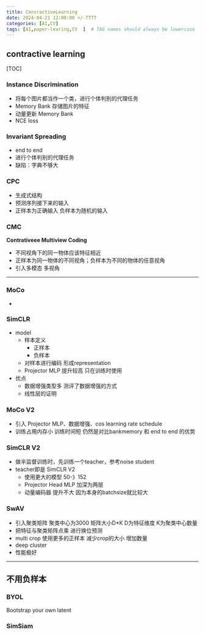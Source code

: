 ```yaml
---
title: ConsractiveLearning
date: 2024-04-21 12:00:00 +/-TTTT
categories: [AI,CV]
tags: [AI,paper-learing,CV  ]  # TAG names should always be lowercase
---
```



## contractive learning
[TOC]
### Instance Discrimination
* 将每个图片都当作一个类，进行个体判别的代理任务
* Memory Bank 存储图片的特征
* 动量更新 Memory Bank
* NCE loss

### Invariant Spreading
* end to end
* 进行个体判别的代理任务
* 缺陷：字典不够大

### CPC
* 生成式结构
* 预测序列接下来的输入
* 正样本为正确输入 负样本为随机的输入
  
### CMC
**Contrativeee Multiview Coding**
* 不同视角下的同一物体应该特征相近
* 正样本为同一物体的不同视角；负样本为不同的物体的任意视角
* 引入多模态 多视角
  
---
### MoCo
* 

### SimCLR
* model
  * 样本定义
    * 正样本
    * 负样本
  * 对样本进行编码 形成representation
  * Projector MLP 提升较高 只在训练时使用
* 优点
  * 数据增强类型多 测评了数据增强的方式
  * 线性层的证明

### MoCo V2
* 引入 Projector MLP、数据增强、cos learning rate  schedule
* 训练占用内存小 训练时间短 仍然是对比bankmemory 和 end to end 的优势


### SimCLR V2
* 做半监督训练时，先训练一个teacher，参考noise student
* teacher即是 SimCLR V2
  * 使用更大的模型 50-》152
  * Projector Head MLP 加深为两层
  * 动量编码器 提升不大 因为本身的batchsize就比较大

### SwAV
* 引入聚类矩阵  聚类中心为3000  矩阵大小D*K D为特征维度 K为聚类中心数量
* 把特征与聚类矩阵点乘 进行换位预测
* multi crop 使用更多的正样本 减少crop的大小 增加数量
* deep cluster
* 性能极好
---
## 不用负样本
### BYOL
Bootstrap your own latent
### SimSiam